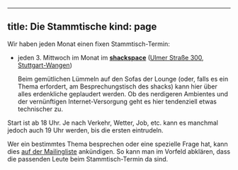 -----
title: Die Stammtische
kind: page
-----

Wir haben jeden Monat einen fixen Stammtisch-Termin:

- jeden 3. Mittwoch im Monat im [**shackspace**](http://www.shackspace.de/)
([Ulmer Straße 300, Stuttgart-Wangen](http://www.openstreetmap.org/node/4783121021))

    Beim gemütlichen Lümmeln auf den Sofas der Lounge (oder, falls es ein
Thema erfordert, am Besprechungstisch des shacks) kann hier über alles
erdenkliche geplaudert werden. Ob des nerdigeren Ambientes und der
vernünftigen Internet-Versorgung geht es hier tendenziell etwas
technischer zu.

Start ist ab 18 Uhr. Je nach Verkehr, Wetter, Job, etc.
kann es manchmal jedoch auch 19 Uhr werden, bis die ersten eintrudeln.

Wer ein bestimmtes Thema besprechen oder eine spezielle Frage hat, kann
dies [auf der Mailingliste](/about/contact/) ankündigen. So kann man im
Vorfeld abklären, dass die passenden Leute beim Stammtisch-Termin da sind.

